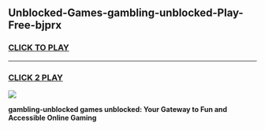
## Unblocked-Games-gambling-unblocked-Play-Free-bjprx
<h3>
<a href="https://premium76.site?title=gambling-unblocked&ref=21A">CLICK TO PLAY</a></h3>
<hr>

<h3>
<a href="https://premium76.site?title=gambling-unblocked&ref=21A">CLICK 2 PLAY</a>
  
</h3>

<a href="https://premium76.site?title=gambling-unblocked&ref=21A"><img src="https://clearcache.store/games.png"></a>


**gambling-unblocked games unblocked: Your Gateway to Fun and Accessible Online Gaming**
